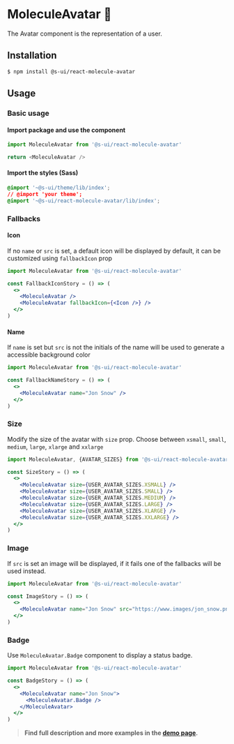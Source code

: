 # MoleculeAvatar 👤

The Avatar component is the representation of a user.

## Installation

```sh
$ npm install @s-ui/react-molecule-avatar
```

## Usage

### Basic usage

#### Import package and use the component

```js
import MoleculeAvatar from '@s-ui/react-molecule-avatar'

return <MoleculeAvatar />
```

#### Import the styles (Sass)

```css
@import '~@s-ui/theme/lib/index';
// @import 'your theme';
@import '~@s-ui/react-molecule-avatar/lib/index';
```

### Fallbacks

#### Icon

If no `name` or `src` is set, a default icon will be displayed by default, it can be customized using `fallbackIcon` prop

```jsx
import MoleculeAvatar from '@s-ui/react-molecule-avatar'

const FallbackIconStory = () => (
  <>
    <MoleculeAvatar />
    <MoleculeAvatar fallbackIcon={<Icon />} />
  </>
)
```

#### Name

If `name` is set but `src` is not the initials of the name will be used to generate a accessible background color

```jsx
import MoleculeAvatar from '@s-ui/react-molecule-avatar'

const FallbackNameStory = () => (
  <>
    <MoleculeAvatar name="Jon Snow" />
  </>
)
```

### Size

Modify the size of the avatar with `size` prop. Choose between `xsmall`, `small`, `medium`, `large`, `xlarge` and `xxlarge`

```jsx
import MoleculeAvatar, {AVATAR_SIZES} from '@s-ui/react-molecule-avatar'

const SizeStory = () => (
  <>
    <MoleculeAvatar size={USER_AVATAR_SIZES.XSMALL} />
    <MoleculeAvatar size={USER_AVATAR_SIZES.SMALL} />
    <MoleculeAvatar size={USER_AVATAR_SIZES.MEDIUM} />
    <MoleculeAvatar size={USER_AVATAR_SIZES.LARGE} />
    <MoleculeAvatar size={USER_AVATAR_SIZES.XLARGE} />
    <MoleculeAvatar size={USER_AVATAR_SIZES.XXLARGE} />
  </>
)
```

### Image

If `src` is set an image will be displayed, if it fails one of the fallbacks will be used instead.

```jsx
import MoleculeAvatar from '@s-ui/react-molecule-avatar'

const ImageStory = () => (
  <>
    <MoleculeAvatar name="Jon Snow" src="https://www.images/jon_snow.png" />
  </>
)
```

### Badge

Use `MoleculeAvatar.Badge` component to display a status badge.

```jsx
import MoleculeAvatar from '@s-ui/react-molecule-avatar'

const BadgeStory = () => (
  <>
    <MoleculeAvatar name="Jon Snow">
      <MoleculeAvatar.Badge />
    </MoleculeAvatar>
  </>
)
```

> **Find full description and more examples in the [demo page](#).**
